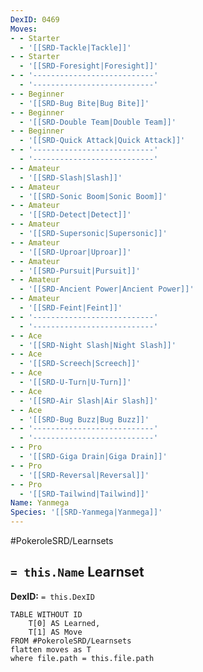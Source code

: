 ```yaml
---
DexID: 0469
Moves:
- - Starter
  - '[[SRD-Tackle|Tackle]]'
- - Starter
  - '[[SRD-Foresight|Foresight]]'
- - '---------------------------'
  - '---------------------------'
- - Beginner
  - '[[SRD-Bug Bite|Bug Bite]]'
- - Beginner
  - '[[SRD-Double Team|Double Team]]'
- - Beginner
  - '[[SRD-Quick Attack|Quick Attack]]'
- - '---------------------------'
  - '---------------------------'
- - Amateur
  - '[[SRD-Slash|Slash]]'
- - Amateur
  - '[[SRD-Sonic Boom|Sonic Boom]]'
- - Amateur
  - '[[SRD-Detect|Detect]]'
- - Amateur
  - '[[SRD-Supersonic|Supersonic]]'
- - Amateur
  - '[[SRD-Uproar|Uproar]]'
- - Amateur
  - '[[SRD-Pursuit|Pursuit]]'
- - Amateur
  - '[[SRD-Ancient Power|Ancient Power]]'
- - Amateur
  - '[[SRD-Feint|Feint]]'
- - '---------------------------'
  - '---------------------------'
- - Ace
  - '[[SRD-Night Slash|Night Slash]]'
- - Ace
  - '[[SRD-Screech|Screech]]'
- - Ace
  - '[[SRD-U-Turn|U-Turn]]'
- - Ace
  - '[[SRD-Air Slash|Air Slash]]'
- - Ace
  - '[[SRD-Bug Buzz|Bug Buzz]]'
- - '---------------------------'
  - '---------------------------'
- - Pro
  - '[[SRD-Giga Drain|Giga Drain]]'
- - Pro
  - '[[SRD-Reversal|Reversal]]'
- - Pro
  - '[[SRD-Tailwind|Tailwind]]'
Name: Yanmega
Species: '[[SRD-Yanmega|Yanmega]]'
---
```


#PokeroleSRD/Learnsets

## `= this.Name` Learnset

**DexID:** `= this.DexID`

```dataview
TABLE WITHOUT ID
    T[0] AS Learned,
    T[1] AS Move
FROM #PokeroleSRD/Learnsets
flatten moves as T
where file.path = this.file.path
```
